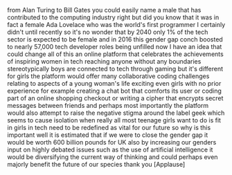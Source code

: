 
from Alan Turing to Bill Gates
you could easily name a male that has
contributed to the computing industry
right but did you know that it was in
fact a female Ada Lovelace who was the
world&#39;s first programmer I certainly
didn&#39;t until recently so it&#39;s no wonder
that by 2040 only 1% of the tech sector
is expected to be female and in 2016
this gender gap conch boosted to nearly
57,000
tech developer roles being unfilled now
I have an idea that could change all of
this an online platform that celebrates
the achievements of inspiring women in
tech reaching anyone without any
boundaries stereotypically boys are
connected to tech through gaming but
it&#39;s different for girls the platform
would offer many collaborative coding
challenges relating to aspects of a
young woman&#39;s life exciting even girls
with no prior experience for example
creating a chat bot that comforts its
user or coding part of an online
shopping checkout or writing a cipher
that encrypts secret messages between
friends
and perhaps most importantly the
platform would also attempt to raise the
negative stigma around the label geek
which seems to cause isolation when
really all most teenage girls want to do
is fit in girls in tech need to be
redefined as vital for our future so why
is this important
well it is estimated that if we were to
close the gender gap it would be worth
600 billion pounds for UK also by
increasing our genders input on highly
debated issues such as the use of
artificial intelligence it would be
diversifying the current way of thinking
and could perhaps even majorly benefit
the future of our species thank you
[Applause]
